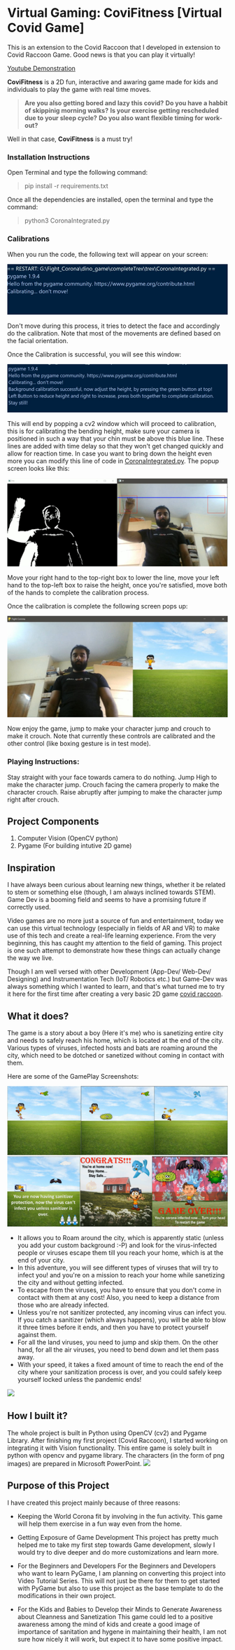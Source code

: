 # Virtual Gaming: CoviFitness [Virtual Covid Game]
This is an extension to the Covid Raccoon that I developed in extension to Covid Raccoon Game. Good news is that you can play it virtually!

[Youtube Demonstration](https://www.youtube.com/watch?v=WAR2-X3veaE)

**CoviFitness** is a 2D fun, interactive and awaring game made for kids and individuals to play the game with real time moves.

> **Are you also getting bored and lazy this covid?**
> **Do you have a habbit of skippinig morning walks?**
> **Is your exercise getting rescheduled due to your sleep cycle?**
> **Do you also want flexible timing for work-out?**

Well in that case, **CoviFitness** is a must try!

### Installation Instructions
Open Terminal and type the following command:

> pip install -r requirements.txt

Once all the dependencies are installed, open the terminal and type the command:

> python3 CoronaIntegrated.py

### Calibrations

When you run the code, the following text will appear on your screen:

![](instructions/Calibration.jpg)

Don't move during this process, it tries to detect the face and accordingly do the calibration. Note that most of the movements are defined based on the facial orientation.

Once the Calibration is successful, you will see this window:

![](instructions/Calibration2.jpg)

This will end by popping a cv2 window which will proceed to calibration, this is for calibrating the bending height, make sure your camera is positioned in such a way that your chin must be above this blue line.
These lines are added with time delay so that they won't get changed quickly and allow for reaction time. In case you want to bring down the height even more you can modify this line of code in [CoronaIntegrated.py](CoronaIntegrated.py).
The popup screen looks like this:

![](instructions/HeightCalibration.jpg)

Move your right hand to the top-right box to lower the line, move your left hand to the top-left box to raise the height, once you're satisfied, move both of the hands to complete the calibration process.

Once the calibration is complete the following screen pops up:

![](instructions/gamescreen.jpg)

Now enjoy the game, jump to make your character jump and crouch to make it crouch. Note that currently these controls are calibrated and the other control (like boxing gesture is in test mode).

### Playing Instructions:

Stay straight with your face towards camera to do nothing.
[](instructions/Donothing.png)
Jump High to make the character jump.
[](instructions/JumpInstruction.png)
Crouch facing the camera properly to make the character crouch.
[](instructions/CrouchInstruction.png)
Raise abruptly after jumping to make the character jump right after crouch.
[](instructions/Immediate.png)

## Project Components

1. Computer Vision (OpenCV python)
2. Pygame (For building intutive 2D game)

## Inspiration

I have always been curious about learning new things, whether it be related to stem or something else (though, I am always inclined towards STEM). Game Dev is a booming field and seems to have a promising future if correctly used.

Video games are no more just a source of fun and entertainment, today we can use this virtual technology (especially in fields of AR and VR) to make use of this tech and create a real-life learning experience. From the very beginning, this has caught my attention to the field of gaming. This project is one such attempt to demonstrate how these things can actually change the way we live.

Though I am well versed with other Development (App-Dev/ Web-Dev/ Designing) and Instrumentation Tech (IoT/ Robotics etc.) but Game-Dev was always something which I wanted to learn, and that's what turned me to try it here for the first time after creating a very basic 2D game [covid raccoon](https://github.com/sedhha/covidRaccoon).

## What it does?

The game is a story about a boy (Here it's me) who is sanetizing entire city and needs to safely reach his home, which is located at the end of the city. Various types of viruses, infected hosts and bats are roaming around the city, which need to be dotched or sanetized without coming in contact with them.

Here are some of the GamePlay Screenshots:

![](instructions/GamePlayView.png)
![](instructions/GamePlayView2.png)

- It allows you to Roam around the city, which is apparently static (unless you add your custom background :-P) and look for the virus-infected people or viruses escape them till you reach your home, which is at the end of your city.
- In this adventure, you will see different types of viruses that will try to infect you! and you're on a mission to reach your home while sanetizing the city and without getting infected.
- To escape from the viruses, you have to ensure that you don't come in contact with them at any cost! Also, you need to keep a distance from those who are already infected.
- Unless you're not sanitizer protected, any incoming virus can infect you. If you catch a sanitizer (which always happens), you will be able to blow it three times before it ends, and then you have to protect yourself against them.
- For all the land viruses, you need to jump and skip them. On the other hand, for all the air viruses, you need to bend down and let them pass away.
- With your speed, it takes a fixed amount of time to reach the end of the city where your sanitization process is over, and you could safely keep yourself locked unless the pandemic ends!

![](instructions/gameview1.gif)

## How I built it?

The whole project is built in Python using OpenCV (cv2) and Pygame Library.
After finishing my first project (Covid Raccoon), I started working on integrating it with Vision functionality. This entire game is solely built in python with opencv and pygame library. The characters (in the form of png images) are prepared in Microsoft PowerPoint.
![](instructions/gameview2.gif)

## Purpose of this Project
I have created this project mainly because of three reasons:

- Keeping the World Corona fit by involving in the fun activity. This game will help them exercise in a fun way even from the home.

- Getting Exposure of Game Development This project has pretty much helped me to take my first step towards Game development, slowly I would try to dive deeper and do more customizations and learn more.

- For the Beginners and Developers For the Beginners and Developers who want to learn PyGame, I am planning on converting this project into Video Tutorial Series. This will not just be there for them to get started with PyGame but also to use this project as the base template to do the modifications in their own project.

- For the Kids and Babies to Develop their Minds to Generate Awareness about Cleanness and Sanetization This game could led to a positive awareness among the mind of kids and create a good image of importance of sanitation and hygene in maintaining their health, I am not sure how nicely it will work, but expect it to have some positive impact.
